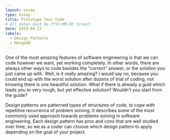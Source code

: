 ```yaml
---
layout: essay
type: essay
title: Prototype Your Code
# All dates must be YYYY-MM-DD format!
date: 2019-04-27
labels:
  - Design Patterns
  - MongoDB
---
```


One of the most amazing features of software engineering is that we can code however we want, yet working completely. In other words, there are always other ways to code besides the "correct" answer, or the solution you just came up with. Well, is it really amazing? I would say no, because you could end up with the worst solution after dozens of trial of coding, not knowing there is one beautiful solution. What if there is already a guid which leads you to very rough, but yet effective solution? Wouldn't you start from the guide?

Design patterns are patterned types of structures of code, to cope with repetitive recurrence of problem solving. It describes some of the most commonly used approach towards problems solving in software engineering. Each design pattern has pros and cons that are well studied over time, so we as a coder can choose which design pattern to apply depending on the goal of your project. 